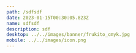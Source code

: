 ```yaml
---
path: /sdfsdf
date: 2023-01-15T00:30:05.823Z
name: sdfsdf
description: sdf
desktop: ../../images/banner/frukito_cmyk.jpg
mobile: ../../images/icon.png
---
```

